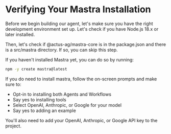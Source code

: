 # Verifying Your Mastra Installation

Before we begin building our agent, let's make sure you have the right development environment set up. Let's check if you have Node.js 18.x or later installed.

Then, let's check if @actus-ag/mastra-core is in the package.json and there is a src/mastra directory. If so, you can skip this step.

If you haven't installed Mastra yet, you can do so by running:

```bash
npm -y create mastra@latest
```

If you do need to install mastra, follow the on-screen prompts and make sure to:

- Opt-in to installing both Agents and Workflows
- Say yes to installing tools
- Select OpenAI, Anthropic, or Google for your model
- Say yes to adding an example

You'll also need to add your OpenAI, Anthropic, or Google API key to the project.
